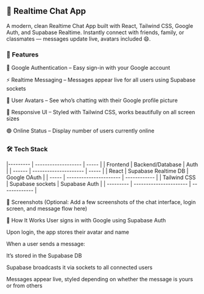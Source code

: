 ## 💬 Realtime Chat App

A modern, clean Realtime Chat App built with React, Tailwind CSS, Google Auth, and Supabase Realtime. Instantly connect with friends, family, or classmates — messages update live, avatars included 😄.

### 🚀 Features
🔐 Google Authentication – Easy sign-in with your Google account

⚡ Realtime Messaging – Messages appear live for all users using Supabase sockets

💬 User Avatars – See who’s chatting with their Google profile picture

🌙 Responsive UI – Styled with Tailwind CSS, works beautifully on all screen sizes

🟢 Online Status – Display number of users currently online

### 🛠️ Tech Stack
|--------- | ------------------- | ----- |
| Frontend |	Backend/Database |	Auth |
| ------ | --------------------- | ----- |
| React |	Supabase Realtime DB | Google OAuth |
| ----- | ---------------------- | ------------ |
| Tailwind  CSS |	Supabase sockets | Supabase Auth |
| --------- | ---------------------- | ------------- |

📸 Screenshots
(Optional: Add a few screenshots of the chat interface, login screen, and message flow here)

🧠 How It Works
User signs in with Google using Supabase Auth

Upon login, the app stores their avatar and name

When a user sends a message:

It’s stored in the Supabase DB

Supabase broadcasts it via sockets to all connected users

Messages appear live, styled depending on whether the message is yours or from others

